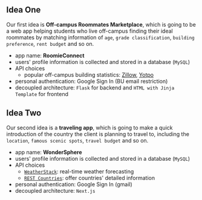 ## Idea One
Our first idea is **Off-campus Roommates Marketplace**, which is going to be a web app helping students who live off-campus finding their ideal roommates by matching information of `age`, `grade classification`, `building preference`, `rent budget` and so on. 
* app name: **RoomieConnect**
* users' profile information is collected and stored in a database (`MySQL`)
* API choices
  * popular off-campus building statistics: [Zillow](https://www.zillow.com/research/data/), [Yotpo](https://core-api.yotpo.com/reference/welcome#)
* personal authentication: Google Sign In (BU email restriction)
* decoupled architecture: `Flask` for backend and `HTML with Jinja Template` for frontend

## Idea Two
Our second idea is a **traveling app**, which is going to make a quick introduction of the country the client is planning to travel to, including the `location`, `famous scenic spots`, `travel budget` and so on. 
* app name: **WonderSphere**
* users' profile information is collected and stored in a database (`MySQL`)
* API choices
  * [`WeatherStack`](https://weatherstack.com/usage): real-time weather forecasting
  * [`REST Countries`](https://restcountries.com/): offer countries' detailed information
* personal authentication: Google Sign In (gmail)
* decoupled architecture: `Next.js`
